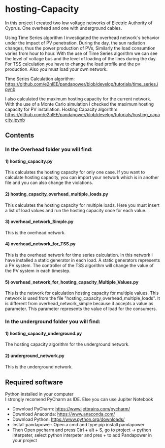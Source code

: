 # hosting-Capacity 
In this project I created two low voltage networks of Electric Authority of Cyprus. 
One overhead and one with underground cables. 

Using Time Series algorithm I investigated the overhead network\`s behavior under the impact of PV penetration. 
During the day, the sun radiation changes, thus the power production of PVs, Similarly the load consumtion varies from hour to hour. 
With the use of Time Series algorithm we can see the level of voltage bus and the level of loading of the lines during the day. 
For TSS calculation you have to change the load profile and the pv production. Also you must load your own network. 

Time Series Calculation algorithm: 
https://github.com/e2nIEE/pandapower/blob/develop/tutorials/time_series.ipynb


I also calculated the maximum hosting capacity for the current network.
With the use of a Monte Carlo simulation I checked the maximum hosting capacity for PV installation. 
Hosting Capacity algorithm:
https://github.com/e2nIEE/pandapower/blob/develop/tutorials/hosting_capacity.ipynb


## Contents 

### In the Overhead folder you will find: 

#### 1) hosting_capacity.py 
 This calculates the hosting capacity for only one case. 
If you want to calculate hosting capacity, you can import your network which is in another file and you can also change the violations. 

#### 2) hosting_capacity_overhead_multiple_loads.py 
This calculates the hosting capacity for multiple loads. 
Here you must insert a list of load values and run the hosting capacity once for each value. 

#### 3) overhead_network_Simple.py 
This is the overhead network.

#### 4) overhead_network_for_TSS.py 
This is the overhead network for time series calculation. 
In this network i have installed a static generator in each load. A static generators represents a PV system. The controller of the TSS algorithm will change the value of the PV system in each timestep. 

#### 5) overhead_network_for_hosting_capacity_Multiple_Values.py 
This is the network for calculation hosting capacity for multiple values. 
This network is used from the file "hosting_capacity_overhead_multiple_loads". It is different from overhead_network_simple because it accepts a value as parameter. This parameter represents the value of load for the consumers. 

### In the underground folder you will find: 
#### 1) hosting_capacity_underground.py 
 The hosting capacity algorithm for the underground network. 
#### 2) underground_network.py 
 This is the underground network. 



## Required software 

 Python installed in your computer  
Ι strongly recomend PyCharm as IDE. Else you can use Jupiter Notebook 
* Download PyCharm: https://www.jetbrains.com/pycharm/ 
* Download Anaconda: https://www.anaconda.com/
* Download Python: https://www.python.org/downloads/ 
* Install pandapower: Open a cmd and type  pip install pandapower 
* Then Open pycharm and press Ctrl + alt + S, go to project -> python interpeter, select python interpeter and pres + to add Pandapower in your project 
